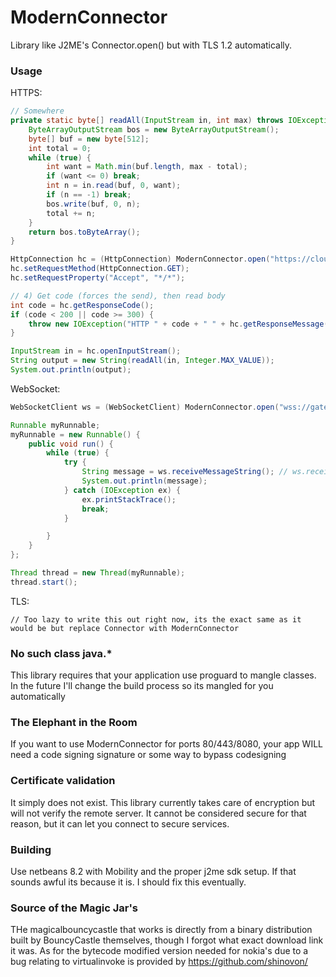 # ModernConnector
Library like J2ME's Connector.open() but with TLS 1.2 automatically.

### Usage 
HTTPS:
```java
// Somewhere
private static byte[] readAll(InputStream in, int max) throws IOException {
    ByteArrayOutputStream bos = new ByteArrayOutputStream();
    byte[] buf = new byte[512];
    int total = 0;
    while (true) {
        int want = Math.min(buf.length, max - total);
        if (want <= 0) break;
        int n = in.read(buf, 0, want);
        if (n == -1) break;
        bos.write(buf, 0, n);
        total += n;
    }
    return bos.toByteArray();
}

HttpConnection hc = (HttpConnection) ModernConnector.open("https://cloudflare.com/cdn-cgi/trace");
hc.setRequestMethod(HttpConnection.GET);
hc.setRequestProperty("Accept", "*/*");

// 4) Get code (forces the send), then read body
int code = hc.getResponseCode();
if (code < 200 || code >= 300) {
    throw new IOException("HTTP " + code + " " + hc.getResponseMessage());
}

InputStream in = hc.openInputStream();
String output = new String(readAll(in, Integer.MAX_VALUE));
System.out.println(output);
```

WebSocket:
```java
WebSocketClient ws = (WebSocketClient) ModernConnector.open("wss://gateway.discord.gg/");

Runnable myRunnable;
myRunnable = new Runnable() {
    public void run() {
        while (true) {
            try {
                String message = ws.receiveMessageString(); // ws.receiveMessageBinary to get binary data instead
                System.out.println(message);
            } catch (IOException ex) {
                ex.printStackTrace();
                break;
            }

        }
    }
};

Thread thread = new Thread(myRunnable);
thread.start();
```

TLS:
```
// Too lazy to write this out right now, its the exact same as it would be but replace Connector with ModernConnector
```

### No such class java.*
This library requires that your application use proguard to mangle classes. In the future I'll change the build process so its mangled for you automatically

### The Elephant in the Room
If you want to use ModernConnector for ports 80/443/8080, your app WILL need a code signing signature or some way to bypass codesigning

### Certificate validation
It simply does not exist. This library currently takes care of encryption but will not verify the remote server. It cannot be considered secure for that reason, but it can let you connect to secure services.

### Building
Use netbeans 8.2 with Mobility and the proper j2me sdk setup. If that sounds awful its because it is. I should fix this eventually.

### Source of the Magic Jar's
THe magicalbouncycastle that works is directly from a binary distribution built by BouncyCastle themselves, though I forgot what exact download link it was. As for the bytecode modified version needed for nokia's due to a bug relating to virtualinvoke is provided by https://github.com/shinovon/
